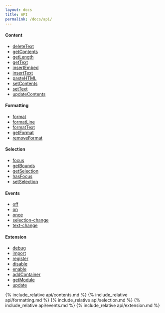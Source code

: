 ```yaml
---
layout: docs
title: API
permalink: /docs/api/
---
```


<h4>Content</h4>

- [deleteText](#deletetext)
- [getContents](#getcontents)
- [getLength](#getlength)
- [getText](#gettext)
- [insertEmbed](#insertembed)
- [insertText](#inserttext)
- [pasteHTML](#pastehtml)
- [setContents](#setcontents)
- [setText](#settext)
- [updateContents](#updatecontents)


<h4>Formatting</h4>

- [format](#format)
- [formatLine](#formatline)
- [formatText](#formattext)
- [getFormat](#getformat)
- [removeFormat](#removeFormat)


<h4>Selection</h4>

- [focus](#focus)
- [getBounds](#getbounds)
- [getSelection](#getselection)
- [hasFocus](#hasfocus)
- [setSelection](#setselection)


<h4>Events</h4>

- [off](#off)
- [on](#on)
- [once](#once)
- [selection-change](#selectionchange)
- [text-change](#textchange)


<h4>Extension</h4>

- [debug](#debug)
- [import](#import)
- [register](#register)
- [disable](#disable)
- [enable](#enable)
- [addContainer](#addcontainer)
- [getModule](#getmodule)
- [update](#update)

{% include_relative api/contents.md %}
{% include_relative api/formatting.md %}
{% include_relative api/selection.md %}
{% include_relative api/events.md %}
{% include_relative api/extension.md %}
